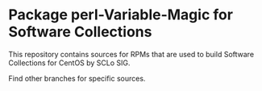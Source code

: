 # Package perl-Variable-Magic for Software Collections

This repository contains sources for RPMs that are used
to build Software Collections for CentOS by SCLo SIG.

Find other branches for specific sources.

